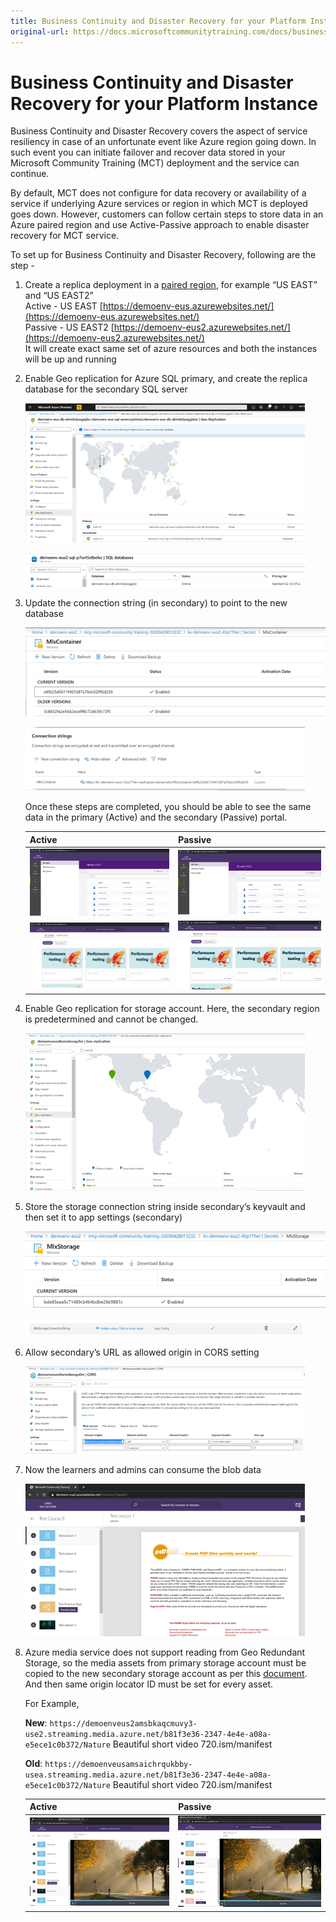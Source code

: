 ```yaml
---
title: Business Continuity and Disaster Recovery for your Platform Instance
original-url: https://docs.microsoftcommunitytraining.com/docs/business-continuity-and-disaster-recovery-for-your-platform-instance
---
```


# Business Continuity and Disaster Recovery for your Platform Instance

Business Continuity and Disaster Recovery covers the aspect of service resiliency in case of an unfortunate event like Azure region going down. In such event you can initiate failover and recover data stored in your Microsoft Community Training (MCT) deployment and the service can continue. 

By default, MCT does not configure for data recovery or availability of a service if underlying Azure services or region in which MCT is deployed goes down. However, customers can follow certain steps to store data in an Azure paired region and use Active-Passive approach to enable disaster recovery for MCT service. 

To set up for Business Continuity and Disaster Recovery, following are the step - 
1. Create a replica deployment in a [paired region](https://docs.microsoft.com/azure/best-practices-availability-paired-regions), for example “US EAST” and “US EAST2”  
   Active - US EAST [https://demoenv-eus.azurewebsites.net/](https://demoenv-eus.azurewebsites.net/)   
   Passive - US EAST2 [https://demoenv-eus2.azurewebsites.net/](https://demoenv-eus2.azurewebsites.net/)  
   It will create exact same set of azure resources and both the instances will be up and running 
 
2. Enable Geo replication for Azure SQL primary, and create the replica database for the secondary SQL server

   ![image.png](../../media/image%28291%29.png)

   ![image.png](../../media/image%28292%29.png)
  
3. Update the connection string (in secondary) to point to the new database 

   ![image.png](../../media/image%28293%29.png)

   ![image.png](../../media/image%28294%29.png) 
  
   Once these steps are completed, you should be able to see the same data in the primary (Active) and the secondary (Passive) portal. 
  
   | Active | Passive |
   | ---------------- | --- |
   | ![image.png](../../media/image%28295%29.png) |  ![image.png](../../media/image%28297%29.png) |
   | ![image.png](../../media/image%28298%29.png)   | ![image.png](../../media/image%28299%29.png)   |
  
4. Enable Geo replication for storage account. Here, the secondary region is predetermined and cannot be changed. 

   ![image.png](../../media/image%28300%29.png)
 
5. Store the storage connection string inside secondary’s keyvault and then set it to app settings (secondary) 

   ![image.png](../../media/image%28301%29.png)

   ![image.png](../../media/image%28302%29.png)
 
6. Allow secondary’s URL as allowed origin in CORS setting 

   ![image.png](../../media/image%28303%29.png)

7. Now the learners and admins can consume the blob data 

   ![image.png](../../media/image%28304%29.png)
 
8. Azure media service does not support reading from Geo Redundant Storage, so the media assets from primary storage account must be copied to the new secondary storage account as per this [document](https://docs.microsoft.com/azure/media-services/previous/media-services-implement-failover). And then same origin locator ID must be set for every asset.

   For Example,

   **New**: `https://demoenveus2amsbkaqcmuvy3-use2.streaming.media.azure.net/b81f3e36-2347-4e4e-a08a-e5ece1c0b372/Nature` Beautiful short video 720.ism/manifest 

   **Old**: `https://demoenveusamsaichrqukbby-usea.streaming.media.azure.net/b81f3e36-2347-4e4e-a08a-e5ece1c0b372/Nature` Beautiful short video 720.ism/manifest 
 
   | Active | Passive |
   | --- | --- |
   | ![image.png](../../media/image%28306%29.png) | ![image.png](../../media/image%28305%29.png) |
